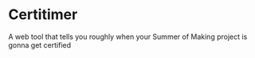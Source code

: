 # Certitimer
A web tool that tells you roughly when your Summer of Making project is gonna get certified
